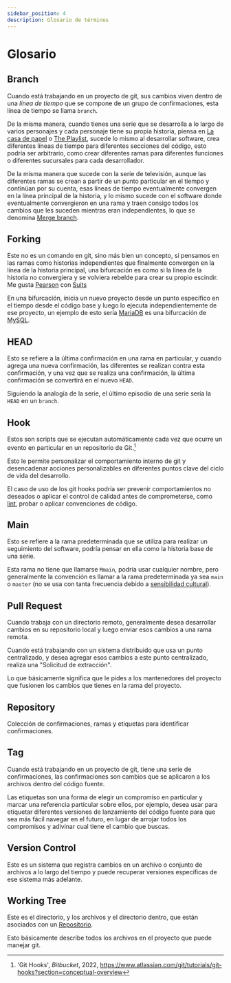 ```yaml
---
sidebar_position: 4
description: Glosario de términos
---
```


# Glosario

## Branch

Cuando está trabajando en un proyecto de git, sus cambios viven dentro de una _línea de tiempo_ que se compone de un grupo de confirmaciones, esta línea de tiempo se llama `branch`.

De la misma manera, cuando tienes una serie que se desarrolla a lo largo de varios personajes y cada personaje tiene su propia historia, piensa en [La casa de papel](https://en.wikipedia.org/wiki/Money_Heist) o [The Playlist](https://www.imdb.com/title/tt11564258/), sucede lo mismo al desarrollar software, crea diferentes líneas de tiempo para diferentes secciones del código, esto podría ser arbitrario, como crear diferentes ramas para diferentes funciones o diferentes sucursales para cada desarrollador.

De la misma manera que sucede con la serie de televisión, aunque las diferentes ramas se crean a partir de un punto particular en el tiempo y continúan por su cuenta, esas líneas de tiempo eventualmente convergen en la línea principal de la historia, y lo mismo sucede con el software donde eventualmente convergieron en una rama y traen consigo todos los cambios que les suceden mientras eran independientes, lo que se denomina [Merge branch](https://git-scm.com/book/en/v2/Git-Branching-Basic-Branching-and-Merging).

## Forking

Este no es un comando en git, sino más bien un concepto, si pensamos en las ramas como historias independientes que finalmente convergen en la línea de la historia principal, una bifurcación es como si la línea de la historia no convergiera y se volviera rebelde para crear su propio escindir. Me gusta [Pearson](https://www.imdb.com/title/tt8115460/) con [Suits](https://www.imdb.com/title/tt1632701/)

En una bifurcación, inicia un nuevo proyecto desde un punto específico en el tiempo desde el código base y luego lo ejecuta independientemente de ese proyecto, un ejemplo de esto sería [MariaDB](https://mariadb.org) es una bifurcación de [MySQL](https://www.mysql.com/).

## HEAD

Esto se refiere a la última confirmación en una rama en particular, y cuando agrega una nueva confirmación, las diferentes se realizan contra esta confirmación, y una vez que se realiza una confirmación, la última confirmación se convertirá en el nuevo `HEAD`.

Siguiendo la analogía de la serie, el último episodio de una serie sería la `HEAD` en un `branch`.

## Hook

Estos son scripts que se ejecutan automáticamente cada vez que ocurre un evento en particular en un repositorio de Git.[^1]

Esto le permite personalizar el comportamiento interno de git y desencadenar acciones personalizables en diferentes puntos clave del ciclo de vida del desarrollo.

El caso de uso de los git hooks podría ser prevenir comportamientos no deseados o aplicar el control de calidad antes de comprometerse, como [lint](https://en.wikipedia.org/wiki/Lint_%28software%29), probar o aplicar convenciones de código.

## Main

Esto se refiere a la rama predeterminada que se utiliza para realizar un seguimiento del software, podría pensar en ella como la historia base de una serie.

Esta rama no tiene que llamarse `Mmain`, podría usar cualquier nombre, pero generalmente la convención es llamar a la rama predeterminada ya sea `main` o `master` (no se usa con tanta frecuencia debido a [sensibilidad cultural](https://www.theserverside.com/feature/Why-GitHub-renamed-its-master-branch-to-main)).

## Pull Request

Cuando trabaja con un directorio remoto, generalmente desea desarrollar cambios en su repositorio local y luego enviar esos cambios a una rama remota.

Cuando está trabajando con un sistema distribuido que usa un punto centralizado, y desea agregar esos cambios a este punto centralizado, realiza una "Solicitud de extracción".

Lo que básicamente significa que le pides a los mantenedores del proyecto que fusionen los cambios que tienes en la rama del proyecto.

## Repository

Colección de confirmaciones, ramas y etiquetas para identificar confirmaciones.

## Tag

Cuando está trabajando en un proyecto de git, tiene una serie de confirmaciones, las confirmaciones son cambios que se aplicaron a los archivos dentro del código fuente.

Las etiquetas son una forma de elegir un compromiso en particular y marcar una referencia particular sobre ellos, por ejemplo, desea usar para etiquetar diferentes versiones de lanzamiento del código fuente para que sea más fácil navegar en el futuro, en lugar de arrojar todos los compromisos y adivinar cual tiene el cambio que buscas.

## Version Control

Este es un sistema que registra cambios en un archivo o conjunto de archivos a lo largo del tiempo y puede recuperar versiones específicas de ese sistema más adelante.

## Working Tree

Este es el directorio, y los archivos y el directorio dentro, que están asociados con un [Repositorio](#repository).

Esto básicamente describe todos los archivos en el proyecto que puede manejar git.

[^1]: 'Git Hooks', _Bitbucket_, 2022, https://www.atlassian.com/git/tutorials/git-hooks?section=conceptual-overview
